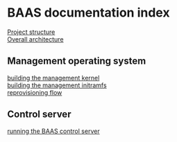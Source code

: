 # BAAS documentation index

[Project structure](./project_structure.md)\
[Overall architecture](./architecture.md)

## Management operating system

[building the management kernel](management_os/building_management_kernel.md)\
[building the management initramfs](management_os/building_management_initramfs.md)\
[reprovisioning flow](management_os/reprovision_flow.md)

## Control server

[running the BAAS control server](control_server/running_baas_control_server.md)


